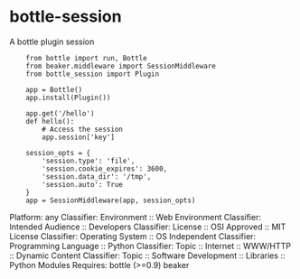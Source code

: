 bottle-session
==============

A bottle plugin session

        from bottle import run, Bottle 
        from beaker.middleware import SessionMiddleware
        from bottle_session import Plugin
        
        app = Bottle()
        app.install(Plugin())
        
        app.get('/hello')
        def hello():
            # Access the session
            app.session['key']

        session_opts = { 
            'session.type': 'file',
            'session.cookie_expires': 3600,
            'session.data_dir': '/tmp',
            'session.auto': True
        }
        app = SessionMiddleware(app, session_opts)

Platform: any
Classifier: Environment :: Web Environment
Classifier: Intended Audience :: Developers
Classifier: License :: OSI Approved :: MIT License
Classifier: Operating System :: OS Independent
Classifier: Programming Language :: Python
Classifier: Topic :: Internet :: WWW/HTTP :: Dynamic Content
Classifier: Topic :: Software Development :: Libraries :: Python Modules
Requires: bottle (>=0.9) beaker
